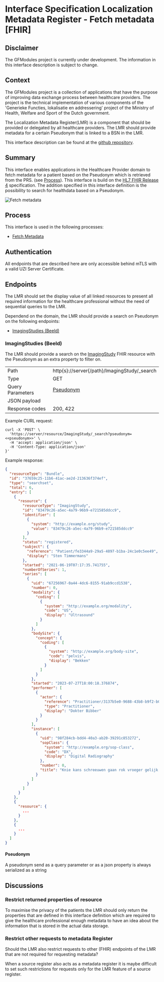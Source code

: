 # Interface Specification Localization Metadata Register - Fetch metadata [FHIR]

## Disclaimer

The GFModules project is currently under development. The information in this interface description is
subject to change.

## Context

The GFModules project is a collection of applications that have the purpose of improving data exchange process between
healthcare providers. The project is the technical implementation of various components of the 'Generieke Functies,
lokalisatie en addressering' project of the Ministry of Health, Welfare and Sport of the Dutch government.

The Localization Metadata Register(LMR) is a component that should be provided or delegated by all healthcare
providers. The LMR should provide metadata for a certain Pseudonym that is linked to a BSN in the LMR.

This interface description can be found at the [github repository](https://github.com/minvws/gfmodules-coordination/tree/main/docs/interface-definitions).

<div style="page-break-after: always;"></div>

## Summary

This interface enables applications in the Healthcare Provider domain to fetch metadata for a patient based on the Pseudonym
which is retrieved from the PRS. (see [Process](#process)). This interface is build on the
[HL7 FHIR Release 4](https://hl7.org/fhir/r4/) specification. The addition specified in this interface
definition is the possibility to search for healthdata based on a Pseudonym.

![Fetch metadata](../images/structurizr-FetchMetadataInterface.svg)

<div style="page-break-after: always;"></div>

## Process

This interface is used in the following processes:

- [Fetch Metadata](../processes/metadata_fhir.md)

## Authentication

All endpoints that are described here are only accessible behind mTLS with a valid UZI Server Certificate.

## Endpoints

The LMR should set the display value of all linked resources to present all required information for
the healthcare professional without the need of sequential queries to the LMR.

Dependend on the domain, the LMR should provide a search on Pseudonym on the following endpoints:

- [ImagingStudies (Beeld)](#imagingstudies-beeld)

<div style="page-break-after: always;"></div>

### ImagingStudies (Beeld)

The LMR should provide a search on the [ImagingStudy](https://hl7.org/fhir/r4/imagingstudy.html) FHIR resource with the
Pseudonym as an extra property to filter on.

<!-- markdownlint-disable MD013 -->
|  |  |
|---|---|
| Path | http{s}://server{/path}/ImagingStudy/_search |
| Type | GET |
| Query Parameters | [Pseudonym](#pseudonym) |
| JSON payload | |
| Response codes | 200, 422 |
<!-- markdownlint-enable MD013 -->

Example CURL request:

```curl
curl -X 'POST' \
  'https://server/resource/ImagingStudy/_search?pseudonym=<<pseudonym>>' \
  -H 'accept: application/json' \
  -H 'Content-Type: application/json'
}'
```

Example response:

```json
{
  "resourceType": "Bundle",
  "id": "37659c25-11b6-41ac-ae2d-213636f374ef",
  "type": "searchset",
  "total": 6,
  "entry": [
    {
      "resource": {
        "resourceType": "ImagingStudy",
        "id": "83479c26-a5ec-4a79-96b9-e721585ddcc9",
        "identifier": [
          {
            "system": "http://example.org/study",
            "value": "83479c26-a5ec-4a79-96b9-e721585ddcc9"
          }
        ],
        "status": "registered",
        "subject": {
          "reference": "Patient/fe3344a9-29a5-4897-b1ba-24c1e0c5ee49",
          "display": "Sten Timmermans"
        },
        "started": "2021-06-19T07:17:35.741755",
        "numberOfSeries": 1,
        "series": [
          {
            "uid": "67256967-0a44-4dc6-8155-91ab9ccd1538",
            "number": 0,
            "modality": {
              "coding": [
                {
                  "system": "http://example.org/modality",
                  "code": "US",
                  "display": "Ultrasound"
                }
              ]
            },
            "bodySite": {
              "concept": {
                "coding": [
                  {
                    "system": "http://example.org/body-site",
                    "code": "pelvis",
                    "display": "Bekken"
                  }
                ]
              }
            },
            "started": "2023-07-27T18:00:18.376874",
            "performer": [
              {
                "actor": {
                  "reference": "Practitioner/3137b5e0-9688-43b8-b9f2-b0ab70c50f9d",
                  "type": "Practitioner",
                  "display": "Dokter Bibber"
                }
              }
            ],
            "instance": [
              {
                "uid": "98f284cb-bdd4-40a3-ab20-39291c853272",
                "sopClass": {
                  "system": "http://example.org/sop-class",
                  "code": "DX",
                  "display": "Digital Radiography"
                },
                "number": 0,
                "title": "Knie kans schreeuwen gaan rok vroeger gelijk."
              }
            ]
          }
        ]
      }
    },
    {
      "resource": {
        ...
      }
    },
    {
      ...
    }
  ]
}
```

#### Pseudonym

A pseudonym send as a query parameter or as a json property is always serialized as a string

## Discussions

### Restrict returned properties of resource

To maximise the privacy of the patients the LMR should only return the properties that are defined in this interface
definition which are required to give the healthcare professional enough metadata to have an idea about the information
that is stored in the actual data storage.

### Restrict other requests to metadata Register

Should the LMR also restrict requests to other (FHIR) endpoints of the LMR that are not required for requesting
metadata?

When a source register also acts as a metadata register it is maybe difficult to set such restrictions for requests
only for the LMR feature of a source register.
